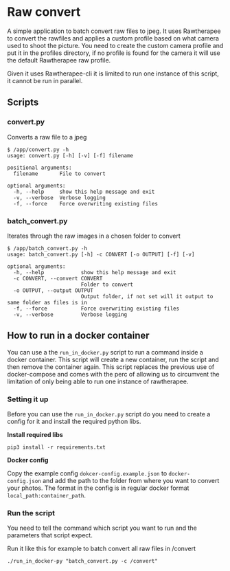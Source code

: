 # Raw convert

A simple application to batch convert raw files to jpeg. It uses Rawtherapee to convert the rawfiles and applies a custom profile based on what camera used to shoot the picture. You need to create the custom camera profile and put it in the profiles directory, if no profile is found for the camera it will use the default Rawtherapee raw profile.

Given it uses Rawtherapee-cli it is limited to run one instance of this script, it cannot be run in parallel.

## Scripts

### convert.py
Converts a raw file to a jpeg
```
$ /app/convert.py -h
usage: convert.py [-h] [-v] [-f] filename

positional arguments:
  filename       File to convert

optional arguments:
  -h, --help     show this help message and exit
  -v, --verbose  Verbose logging
  -f, --force    Force overwriting existing files
```

### batch_convert.py

Iterates through the raw images in a chosen folder to convert

```
$ /app/batch_convert.py -h
usage: batch_convert.py [-h] -c CONVERT [-o OUTPUT] [-f] [-v]

optional arguments:
  -h, --help            show this help message and exit
  -c CONVERT, --convert CONVERT
                        Folder to convert
  -o OUTPUT, --output OUTPUT
                        Output folder, if not set will it output to same folder as files is in
  -f, --force           Force overwriting existing files
  -v, --verbose         Verbose logging
  ```


## How to run in a docker container

You can use a the `run_in_docker.py` script to run a command inside a docker container. This script will create a new container, run the script and then remove the container again. This script replaces the previous use of docker-compose and comes with the perc of allowing us to circumvent the limitation of only being able to run one instance of rawtherapee.

### Setting it up
Before you can use the `run_in_docker.py` script do you need to create a config for it and install the required python libs. 

**Install required libs**

`pip3 install -r requirements.txt`

**Docker config**

Copy the example config `dokcer-config.example.json` to `docker-config.json` and add the path to the folder from where you want to convert your photos. The format in the config is in regular docker format `local_path:container_path`.

### Run the script

You need to tell the command which script you want to run and the parameters that script expect. 

Run it like this for example to batch convert all raw files in /convert

`./run_in_docker-py "batch_convert.py -c /convert"`



